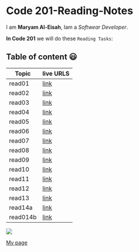 # Code 201-Reading-Notes

I am **Maryam Al-Eisah**, Iam a *Softwear Developer*.

**In Code 201** we will do these `Reading Tasks`:

## Table of content :smiley:


| Topic | live URLS |
| ----------- | ----------- |
| read01 | [link](https://github.com/MaryamAlEisah/201-Reading-Notes/read01)|
| read02 | [link]()|
| read03 | [link]()|
| read04 | [link]()|
| read05 | [link]()|
| read06 | [link]()|
| read07 | [link]()|
| read08 | [link]()|
| read09 | [link]()|
| read10 | [link]()|
| read11 | [link]()|
| read12 | [link]()|
| read13 | [link]()|
| read14a | [link]()|
| read014b| [link]()|

![](https://res.cloudinary.com/practicaldev/image/fetch/s--1Udov0n---/c_imagga_scale,f_auto,fl_progressive,h_900,q_auto,w_1600/https://dev-to-uploads.s3.amazonaws.com/i/d9taiqwp0968js9hcn5u.png)

[My page](https://github.com/MaryamAlEisah)

